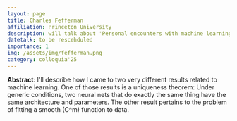 ```yaml
---
layout: page
title: Charles Fefferman
affiliation: Princeton University
description: will talk about 'Personal encounters with machine learning'
datetalk: to be rescehduled
importance: 1
img: /assets/img/fefferman.png
category: colloquia'25
---
```


<p>

<b>Abstract</b>: I'll describe how I came to two very different results related to machine learning. One of those results is a uniqueness theorem: Under generic conditions, two neural nets that do exactly the same thing have the same architecture and parameters. The other result pertains to the problem of fitting a smooth (C^m) function to data. 
</p> 


<!-- Click here to convert to your local time: <a href='https://www.timeanddate.com/worldclock/fixedtime.html?msg=B%3DM2L+-+Charles+Fefferman&iso=20250206T15&p1=31&ah=1&am=30' target='time'>6th February 15:00 CET </a> -->


<!-- <iframe width="560" height="315" src="https://www.youtube.com/embed/6hiouvLnnzA" title="YouTube video player" frameborder="0" allow="accelerometer; autoplay; clipboard-write; encrypted-media; gyroscope; picture-in-picture; web-share" allowfullscreen></iframe>-->

<!-- Click here to <a href="https://mat.uab.cat/~rubio/bM2L/Lafforgue-bM2L.pdf" target="slideslafforgue">download the slides</a>.-->
